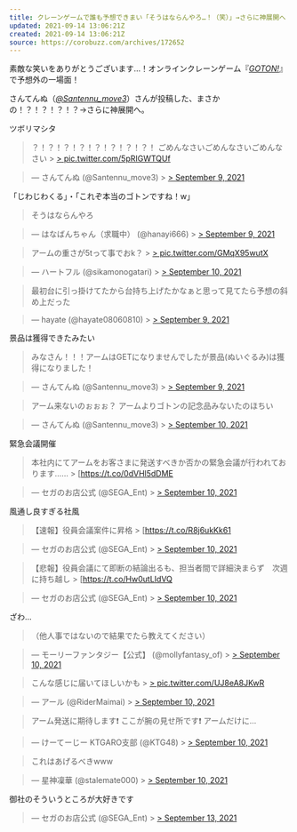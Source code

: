 ```yaml
---
title: クレーンゲームで誰も予想できまい「そうはならんやろ…！（笑）」→さらに神展開へ
updated: 2021-09-14 13:06:21Z
created: 2021-09-14 13:06:21Z
source: https://corobuzz.com/archives/172652
---
```


素敵な笑いをありがとうございます…！オンラインクレーンゲーム『[*GOTON!*](https://segacatcher.com/ja)』で予想外の一場面！

さんてんぬ（[*@Santennu_move3*](https://twitter.com/Santennu_move3)）さんが投稿した、まさかの！？！？！？！？→さらに神展開へ。

ツボリマシタ
> ？！？！？！？！？！？！？！？！
> ごめんなさいごめんなさいごめんなさい > [> pic.twitter.com/5pRIGWTQUf](https://t.co/5pRIGWTQUf)

> — さんてんぬ (@Santennu_move3) > [> September 9, 2021](https://twitter.com/Santennu_move3/status/1435899134972624896?ref_src=twsrc%5Etfw)

「じわじわくる」・「これぞ本当のゴトンですね！w」
> そうはならんやろ

> — はなばんちゃん（求職中） (@hanayi666) > [> September 9, 2021](https://twitter.com/hanayi666/status/1435937401021472768?ref_src=twsrc%5Etfw)

> アームの重さが5tって事でおk？ > [> pic.twitter.com/GMqX95wutX](https://t.co/GMqX95wutX)

> — ハートフル (@sikamonogatari) > [> September 10, 2021](https://twitter.com/sikamonogatari/status/1436249874077339655?ref_src=twsrc%5Etfw)

> 最初台に引っ掛けてたから台持ち上げたかなぁと思って見てたら予想の斜め上だった

> — hayate (@hayate08060810) > [> September 9, 2021](https://twitter.com/hayate08060810/status/1435934114088030216?ref_src=twsrc%5Etfw)

景品は獲得できたみたい
> みなさん！！！アームはGETになりませんでしたが景品(ぬいぐるみ)は獲得になりました！

> — さんてんぬ (@Santennu_move3) > [> September 9, 2021](https://twitter.com/Santennu_move3/status/1435954512200495111?ref_src=twsrc%5Etfw)

> アーム来ないのぉぉぉ？
> アームよりゴトンの記念品みないたのほちい

> — さんてんぬ (@Santennu_move3) > [> September 10, 2021](https://twitter.com/Santennu_move3/status/1436228090674384919?ref_src=twsrc%5Etfw)

緊急会議開催
> 本社内にてアームをお客さまに発送すべきか否かの緊急会議が行われております…… > [https://t.co/0dVHl5dDME

> — セガのお店公式 (@SEGA_Ent) > [> September 10, 2021](https://twitter.com/SEGA_Ent/status/1436139116723257368?ref_src=twsrc%5Etfw)

風通し良すぎる社風
> 【速報】役員会議案件に昇格 > [https://t.co/R8j6ukKk61

> — セガのお店公式 (@SEGA_Ent) > [> September 10, 2021](https://twitter.com/SEGA_Ent/status/1436171638714765312?ref_src=twsrc%5Etfw)

> 【悲報】役員会議にて即断の結論出るも、担当者間で詳細決まらず　次週に持ち越し > [https://t.co/Hw0utLIdVQ

> — セガのお店公式 (@SEGA_Ent) > [> September 10, 2021](https://twitter.com/SEGA_Ent/status/1436263663120257033?ref_src=twsrc%5Etfw)

ざわ…
> （他人事ではないので結果でたら教えてください）

> — モーリーファンタジー【公式】 (@mollyfantasy_of) > [> September 10, 2021](https://twitter.com/mollyfantasy_of/status/1436252137369968647?ref_src=twsrc%5Etfw)

> こんな感じに届いてほしいかも > [> pic.twitter.com/UJ8eA8JKwR](https://t.co/UJ8eA8JKwR)

> — アール (@RiderMaimai) > [> September 10, 2021](https://twitter.com/RiderMaimai/status/1436296560451588099?ref_src=twsrc%5Etfw)

> アーム発送に期待します❗️
> ここが腕の見せ所です❗️
> アームだけに…

> — けーてーじー KTGARO支部 (@KTG48) > [> September 10, 2021](https://twitter.com/KTG48/status/1436156779541381138?ref_src=twsrc%5Etfw)

> これはあげるべきwww

> — 星神凜華 (@stalemate000) > [> September 10, 2021](https://twitter.com/stalemate000/status/1436140245628579840?ref_src=twsrc%5Etfw)

御社のそういうところが大好きです

> — セガのお店公式 (@SEGA_Ent) > [> September 13, 2021](https://twitter.com/SEGA_Ent/status/1437338388395282435?ref_src=twsrc%5Etfw)